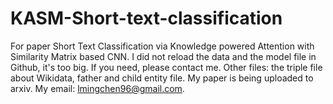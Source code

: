 # KASM-Short-text-classification
For paper Short Text Classification via Knowledge powered Attention with Similarity Matrix based CNN.
I did not reload the data and the model file in Github, it's too big. If you need, please contact me. 
Other files: the triple file about Wikidata, father and child entity file. My paper is being uploaded to arxiv. My email: lmingchen96@gmail.com.

